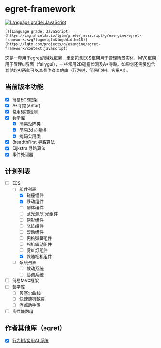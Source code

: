 # egret-framework


[![Language grade: JavaScript](https://img.shields.io/lgtm/grade/javascript/g/esengine/egret-framework.svg?logo=lgtm&logoWidth=18)](https://lgtm.com/projects/g/esengine/egret-framework/context:javascript)

```
[![Language grade: JavaScript](https://img.shields.io/lgtm/grade/javascript/g/esengine/egret-framework.svg?logo=lgtm&logoWidth=18)](https://lgtm.com/projects/g/esengine/egret-framework/context:javascript)
```

这是一套用于egret的游戏框架，里面包含ECS框架用于管理场景实体，MVC框架用于管理ui界面（fairygui），一些常用2D碰撞检测及A*寻路。如果您还需要包含其他的AI系统可以查看作者其他库（行为树、简易FSM、实用AI）。

## 当前版本功能

- [x] 简易ECS框架
- [x] A*寻路(AStar)
- [x] 常用碰撞检测
- [x] 数学库
  - [x] 简易矩阵类
  - [x] 简易2d 向量类
  - [x] 掩码实用类
- [x] BreadthFirst 寻路算法
- [x] Dijkstra 寻路算法
- [x] 事件处理器

## 计划列表

- [ ] ECS
  - [ ] 组件列表
    - [x] 碰撞组件
    - [x] 移动组件
    - [ ] 刚体组件
    - [ ] 点光源/灯光组件
    - [ ] 阴影组件
    - [ ] 轨迹组件
    - [ ] 滚动组件
    - [ ] 网格弹簧组件
    - [ ] 相机震动组件
    - [ ] 霓虹灯组件
    - [x] 跟随相机组件
  - [ ] 系统列表
    - [ ] 被动系统
    - [ ] 协调系统
- [ ] 简易MVC框架
- [ ] 数学库
  - [ ] 贝塞尔曲线
  - [ ] 快速随机数类
  - [ ] 浮点助手类
- [ ] 高性能数组

## 作者其他库（egret）

- [x] [行为树/实用AI 系统](https://github.com/esengine/egret-BehaviourTree-ai)
